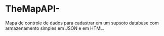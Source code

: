 # TheMapAPI-
Mapa de controle de dados para cadastrar em um supsoto database com armazenamento simples em JSON e em HTML.
